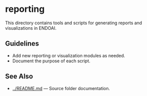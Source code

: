 # reporting

This directory contains tools and scripts for generating reports and visualizations in ENDOAI.

## Guidelines

- Add new reporting or visualization modules as needed.
- Document the purpose of each script.

## See Also

- [../README.md](../README.md) — Source folder documentation.
